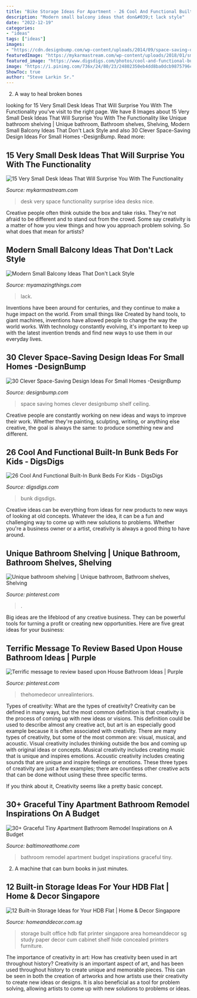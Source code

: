 ```yaml
---
title: "Bike Storage Ideas For Apartment - 26 Cool And Functional Built-in Bunk Beds For Kids"
description: "Modern small balcony ideas that don&#039;t lack style"
date: "2022-12-19"
categories:
- "ideas"
tags: ["ideas"]
images:
- "https://cdn.designbump.com/wp-content/uploads/2014/09/space-saving-design-ideas-012.jpg"
featuredImage: "https://mykarmastream.com/wp-content/uploads/2018/01/small-desk-ideas-12.jpg"
featured_image: "https://www.digsdigs.com/photos/cool-and-functional-built-in-bunk-beds-for-kids-10.jpg"
image: "https://i.pinimg.com/736x/24/80/23/24802350eb4dd8ba0dcb9875796c0279.jpg"
ShowToc: true
author: "Steve Larkin Sr."
---
```



2. A way to heal broken bones 

	

		
looking for 15 Very Small Desk Ideas That Will Surprise You With The Functionality you've visit to the right page. We have 8 Images about 15 Very Small Desk Ideas That Will Surprise You With The Functionality like Unique bathroom shelving | Unique bathroom, Bathroom shelves, Shelving, Modern Small Balcony Ideas That Don&#039;t Lack Style and also 30 Clever Space-Saving Design Ideas For Small Homes -DesignBump. Read more:
		
    
## 15 Very Small Desk Ideas That Will Surprise You With The Functionality

<img loading=lazy src="https://mykarmastream.com/wp-content/uploads/2018/01/small-desk-ideas-12.jpg" onerror="this.onerror=null;this.src='https://tse1.mm.bing.net/th?id=OIP.ElxvzQNtoCTkxDXKHcPFjgHaLG&amp;pid=15.1';" alt="15 Very Small Desk Ideas That Will Surprise You With The Functionality">

_Source: mykarmastream.com_

>desk very space functionality surprise idea desks nice. 

	

Creative people often think outside the box and take risks. They're not afraid to be different and to stand out from the crowd. Some say creativity is a matter of how you view things and how you approach problem solving. So what does that mean for artists?

    
## Modern Small Balcony Ideas That Don&#039;t Lack Style

<img loading=lazy src="https://myamazingthings.com/wp-content/uploads/2017/08/small-balcony-2.jpg" onerror="this.onerror=null;this.src='https://tse2.mm.bing.net/th?id=OIP.m18U_HCJWLeYLVrWaXUJmgHaIu&amp;pid=15.1';" alt="Modern Small Balcony Ideas That Don&#039;t Lack Style">

_Source: myamazingthings.com_

>lack. 

	

Inventions have been around for centuries, and they continue to make a huge impact on the world. From small things like Created by hand tools, to giant machines, inventions have allowed people to change the way the world works. With technology constantly evolving, it's important to keep up with the latest invention trends and find new ways to use them in our everyday lives.

    
## 30 Clever Space-Saving Design Ideas For Small Homes -DesignBump

<img loading=lazy src="https://cdn.designbump.com/wp-content/uploads/2014/09/space-saving-design-ideas-012.jpg" onerror="this.onerror=null;this.src='https://tse1.mm.bing.net/th?id=OIP.HWXpwpngd1phFnr-50t0_AHaJ4&amp;pid=15.1';" alt="30 Clever Space-Saving Design Ideas For Small Homes -DesignBump">

_Source: designbump.com_

>space saving homes clever designbump shelf ceiling. 

	

Creative people are constantly working on new ideas and ways to improve their work. Whether they're painting, sculpting, writing, or anything else creative, the goal is always the same: to produce something new and different.

    
## 26 Cool And Functional Built-In Bunk Beds For Kids - DigsDigs

<img loading=lazy src="https://www.digsdigs.com/photos/cool-and-functional-built-in-bunk-beds-for-kids-10.jpg" onerror="this.onerror=null;this.src='https://tse1.mm.bing.net/th?id=OIP.IG1BqXEPlIXYCSxZeexWMAHaJ4&amp;pid=15.1';" alt="26 Cool And Functional Built-In Bunk Beds For Kids - DigsDigs">

_Source: digsdigs.com_

>bunk digsdigs. 

	

Creative ideas can be everything from ideas for new products to new ways of looking at old concepts. Whatever the idea, it can be a fun and challenging way to come up with new solutions to problems. Whether you're a business owner or a artist, creativity is always a good thing to have around.

    
## Unique Bathroom Shelving | Unique Bathroom, Bathroom Shelves, Shelving

<img loading=lazy src="https://i.pinimg.com/736x/24/80/23/24802350eb4dd8ba0dcb9875796c0279.jpg" onerror="this.onerror=null;this.src='https://tse2.mm.bing.net/th?id=OIP.RpbZ2_mM6xlB6Nmca9KmzQHaJ3&amp;pid=15.1';" alt="Unique bathroom shelving | Unique bathroom, Bathroom shelves, Shelving">

_Source: pinterest.com_

>. 

	

Big ideas are the lifeblood of any creative business. They can be powerful tools for turning a profit or creating new opportunities. Here are five great ideas for your business:

    
## Terrific Message To Review Based Upon House Bathroom Ideas | Purple

<img loading=lazy src="https://i.pinimg.com/736x/87/f2/d8/87f2d8bff68c4beb3346ea791025651b.jpg" onerror="this.onerror=null;this.src='https://tse4.mm.bing.net/th?id=OIP.AmHyobRoV4iZ32KQy9ACDgHaJ3&amp;pid=15.1';" alt="Terrific message to review based upon House Bathroom Ideas | Purple">

_Source: pinterest.com_

>thehomedecor unrealinteriors. 

	

Types of creativity: What are the types of creativity?
Creativity can be defined in many ways, but the most common definition is that creativity is the process of coming up with new ideas or visions. This definition could be used to describe almost any creative act, but art is an especially good example because it is often associated with creativity.
There are many types of creativity, but some of the most common are: visual, musical, and acoustic. Visual creativity includes thinking outside the box and coming up with original ideas or concepts. Musical creativity includes creating music that is unique and inspires emotions. Acoustic creativity includes creating sounds that are unique and inspire feelings or emotions. These three types of creativity are just a few examples; there are countless other creative acts that can be done without using these three specific terms.

If you think about it, Creativity seems like a pretty basic concept.

    
## 30+ Graceful Tiny Apartment Bathroom Remodel Inspirations On A Budget

<img loading=lazy src="http://www.baltimoreathome.com/wp-content/uploads/2018/01/Graceful-Tiny-Apartment-Bathroom-Remodel-Inspirations-on-A-Budget-12.jpg" onerror="this.onerror=null;this.src='https://tse3.mm.bing.net/th?id=OIP.J8tmc_k6qvf4Vk28DD08nQHaK-&amp;pid=15.1';" alt="30+ Graceful Tiny Apartment Bathroom Remodel Inspirations on A Budget">

_Source: baltimoreathome.com_

>bathroom remodel apartment budget inspirations graceful tiny. 

	

2. A machine that can burn books in just minutes.

    
## 12 Built-in Storage Ideas For Your HDB Flat | Home &amp; Decor Singapore

<img loading=lazy src="http://www.homeanddecor.com.sg/sites/default/files/blog/2014/07/19953-mid-century-serangoon.jpg" onerror="this.onerror=null;this.src='https://tse3.mm.bing.net/th?id=OIP.t9CyZujMwsOg7yBgf-VQrAHaLH&amp;pid=15.1';" alt="12 Built-in Storage Ideas for Your HDB Flat | Home &amp; Decor Singapore">

_Source: homeanddecor.com.sg_

>storage built office hdb flat printer singapore area homeanddecor sg study paper decor cum cabinet shelf hide concealed printers furniture. 

	

The importance of creativity in art: How has creativity been used in art throughout history?
Creativity is an important aspect of art, and has been used throughout history to create unique and memorable pieces. This can be seen in both the creation of artworks and how artists use their creativity to create new ideas or designs. It is also beneficial as a tool for problem solving, allowing artists to come up with new solutions to problems or ideas.

